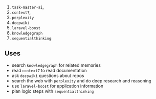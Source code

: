 1. `task-master-ai`,
2. `context7`,
3. `perplexity`
4. `deepwiki`
5. `laravel-boost`
6. `knowledgegraph`
7. `sequentialthinking`

## Uses
   - search `knowledgegraph` for related memories
   - read `context7` to read documentation
   - ask `deepwiki` questions about repos
   - search the web with `perplexity` and do deep research and reasoning
   - use `laravel-boost` for application information
   - plan logic steps with `sequentialthinking`